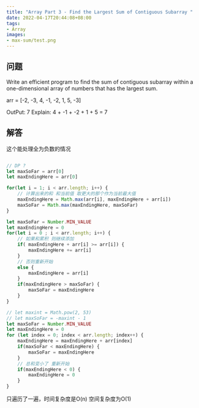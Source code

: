 ```yaml
---
title: "Array Part 3 - Find the Largest Sum of Contiguous Subarray "
date: 2022-04-17T20:44:08+08:00
tags: 
- Array
images:
- max-sum/test.png
---
```


## 问题

Write an efficient program to find the sum of contiguous subarray within a one-dimensional array of numbers that has the largest sum. 

arr = [-2, -3, 4, -1, -2, 1, 5, -3]

OutPut: 7
Explain: 4 + -1 + -2 + 1 + 5 = 7

## 解答

这个能处理全为负数的情况

``` ts

// DP ?
let maxSoFar = arr[0]
let maxEndingHere = arr[0]

for(let i = 1; i < arr.length; i++) {
    // 计算出来的和 和当前值 取更大的那个作为当前最大值
    maxEndingHere = Math.max(arr[i], maxEndingHere + arr[i])
    maxSoFar = Math.max(maxEndingHere, maxSoFar)
}
```

```ts
let maxSoFar = Number.MIN_VALUE
let maxEndingHere = 0
for(let i = 0 ; i < arr.length; i++) {
    // 如果和累积 则继续添加
    if( maxEndingHere + arr[i] >= arr[i]) {
        maxEndingHere += arr[i]
    }
    // 否则重新开始
    else {
        maxEndingHere = arr[i]
    }
    if(maxEndingHere > maxSoFar) {
        maxSoFar = maxEndingHere
    }
}
```

``` ts
// let maxint = Math.pow(2, 53)
// let maxSoFar = -maxint - 1
let maxSoFar = Number.MIN_VALUE
let maxEndingHere = 0
for (let index = 0; index < arr.length; index++) {
    maxEndingHere = maxEndingHere + arr[index]
    if(maxSoFar < maxEndingHere) {
        maxSoFar = maxEndingHere
    }
    // 总和变小了 重新开始
    if(maxEndingHere < 0) {
        maxEndingHere = 0
    }
}
```

只遍历了一遍，时间复杂度是O(n)  空间复杂度为O(1)

